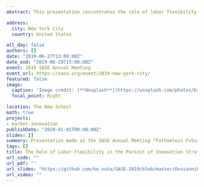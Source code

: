 ```yaml
---
abstract: This presentation concentrates the role of labor flexibility in the pursuit of innovation strategies. The resource-based view (RBV) of the firm has both recognized the importance of flexible employment and of the internally-trained labor with regular contracts. While the former cohort is more likely to be downsized during economic crises, the latter contributes to firm’s long-term competitive advantage via the acquisition of nontransferable skills. This research aims to answer the question about the role of HR practices in corporate innovation.  Specifically, the issue in focus is numerical labor flexibility that “reflects the ability of firms to use the external labor market to replace regular employees and/or to use temporary employees” (Kato & Zhou, 2018).

address:
  city: New York City
  country: United States

all_day: false
authors: []
date: "2019-06-27T13:00:00Z"
date_end: "2019-06-29T15:00:00Z"
event: 2019 SASE Annual Meeting
event_url: https://sase.org/event/2019-new-york-city/
featured: false
image:
  caption: 'Image credit: [**Unsplash**](https://unsplash.com/photos/bzdhc5b3Bxs)'
  focal_point: Right

location: The New School
math: true
projects:
- market-innovation
publishDate: "2020-01-01T00:00:00Z"
slides: []
summary: Presentation made at the SASE Annual Meeting "Fathomless Futures. Algorithmic and Imagined".
tags: []
title: The Role of Labor Flexibility in the Pursuit of Innovation Strategies by Established Japanese Companies
url_code: ""
url_pdf: ""
url_slides: "https://github.com/ko-suta/SASE-2019/blob/master/Ovsiannikov_SASE_2019.pdf"
url_video: ""
---
```


